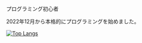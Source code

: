 <p>プログラミング初心者</p>
<p>2022年12月から本格的にプログラミングを始めました。</p>

[![Top Langs](https://github-readme-stats.vercel.app/api/top-langs/?username=Hau7a
)](https://github.com/anuraghazra/github-readme-stats)

<!--
**Hau7a/Hau7a** is a ✨ _special_ ✨ repository because its `README.md` (this file) appears on your GitHub profile.

Here are some ideas to get you started:

- 🔭 I’m currently working on ...
- 🌱 I’m currently learning ...
- 👯 I’m looking to collaborate on ...
- 🤔 I’m looking for help with ...
- 💬 Ask me about ...
- 📫 How to reach me: ...
- 😄 Pronouns: ...
- ⚡ Fun fact: ...
-->
